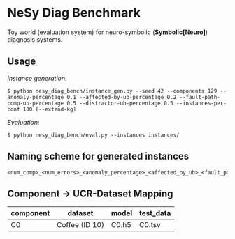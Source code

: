 # NeSy Diag Benchmark

Toy world (evaluation system) for neuro-symbolic (**Symbolic[Neuro]**) diagnosis systems.

## Usage

*Instance generation:*
```
$ python nesy_diag_bench/instance_gen.py --seed 42 --components 129 --anomaly-percentage 0.1 --affected-by-ub-percentage 0.2 --fault-path-comp-ub-percentage 0.5 --distractor-ub-percentage 0.5 --instances-per-conf 100 [--extend-kg]
```

*Evaluation:*
```
$ python nesy_diag_bench/eval.py --instances instances/
```

## Naming scheme for generated instances

```
<num_comp>_<num_errors>_<anomaly_percentage>_<affected_by_ub>_<fault_path_comp_ub>_<distractor_ub>_<seed>_<idx>.json
```

## Component -> UCR-Dataset Mapping

|component | dataset        | model | test_data |
|----------|----------------|-------| --------- |
| C0       | Coffee (ID 10) | C0.h5 | C0.tsv    |
